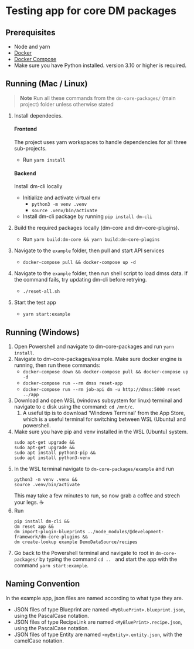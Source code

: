# Testing app for core DM packages

## Prerequisites

- Node and yarn
- [Docker](https://www.docker.com/)
- [Docker Compose](https://docs.docker.com/compose/)
- Make sure you have Python installed. version 3.10 or higher is required.

## Running (Mac / Linux)

> **Note**
> Run all these commands from the `dm-core-packages/` (main project) folder unless otherwise stated

1. Install dependecies.

   #### Frontend

   The project uses yarn workspaces to handle dependencies for all three sub-projects.

   - Run `yarn install`

   #### Backend

   Install dm-cli locally

   - Initialize and activate virtual env
     - `python3 -m venv .venv`
     - `source .venv/bin/activate`
   - Install dm-cli package by running `pip install dm-cli`

2. Build the required packages locally (dm-core and dm-core-plugins).
   - Run `yarn build:dm-core && yarn build:dm-core-plugins`
3. Navigate to the `example` folder, then pull and start API services
   - `docker-compose pull && docker-compose up -d`
4. Navigate to the `example` folder, then run shell script to load dmss data. If the command fails, try updating dm-cli before retrying.
   - `./reset-all.sh`
5. Start the test app
   - `yarn start:example`

## Running (Windows)

1. Open Powershell and navigate to dm-core-packages and run `yarn install`. 
2. Navigate to dm-core-packages/example. Make sure docker engine is running, then run these commands: 
   - `docker-compose down && docker-compose pull && docker-compose up -d`
   - `docker-compose run --rm dmss reset-app`
   - `docker-compose run --rm job-api dm -u http://dmss:5000 reset ../app`
3. Download and open WSL (windows subsystem for linux) terminal and navigate to c disk using the command: `cd /mnt/c`. 
   1. A useful tip is to download 'Windows Terminal' from the App Store, which is a useful terminal for switching between WSL (Ubuntu) and powershell. 
4. Make sure you have pip and venv installed in the WSL (Ubuntu) system. 
   ```
   sudo apt-get upgrade &&
   sudo apt-get upgrade && 
   sudo apt install python3-pip &&
   sudo apt install python3-venv
   ```
5. In the WSL terminal navigate to `dm-core-packages/example` and run 
   ```
   python3 -m venv .venv && 
   source .venv/bin/activate
   ```
   This may take a few minutes to run, so now grab a coffee and strech your legs. ☕
6. Run 
   ```
   pip install dm-cli &&
   dm reset app &&
   dm import-plugin-blueprints ../node_modules/@development-framework/dm-core-plugins &&
   dm create-lookup example DemoDataSource/recipes
   ```
7. Go back to the Powershell terminal and navigate to root in `dm-core-packages/` by typing the command `cd .. ` and start the app with the command `yarn start:example`.

## Naming Convention

In the example app, json files are named according to what type they are. 

- JSON files of type Blueprint are named `<MyBluePrint>.blueprint.json`, using the PascalCase notation. 
- JSON files of type RecipeLink are named `<MyBluePrint>.recipe.json`, using the PascalCase notation. 
- JSON files of type Entity are named `<myEntity>.entity.json`, with the camelCase notation. 